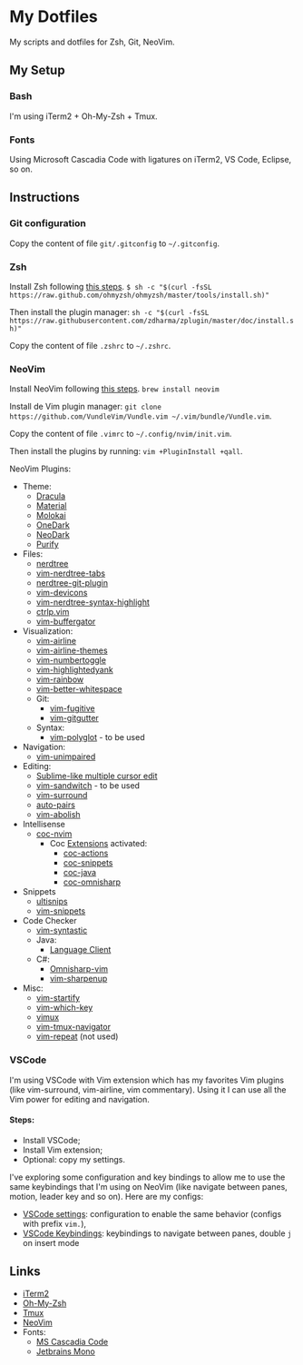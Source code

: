 # My Dotfiles

My scripts and dotfiles for Zsh, Git, NeoVim.

## My Setup

### Bash

I'm using iTerm2 + Oh-My-Zsh + Tmux.

### Fonts

Using Microsoft Cascadia Code with ligatures on iTerm2, VS Code, Eclipse, so on.

## Instructions

### Git configuration

Copy the content of file `git/.gitconfig` to `~/.gitconfig`.

### Zsh

Install Zsh following [this steps](https://ohmyz.sh/).
`$ sh -c "$(curl -fsSL https://raw.github.com/ohmyzsh/ohmyzsh/master/tools/install.sh)"`

Then install the plugin manager:
`sh -c "$(curl -fsSL https://raw.githubusercontent.com/zdharma/zplugin/master/doc/install.sh)"`

Copy the content of file `.zshrc` to `~/.zshrc`.

### NeoVim

Install NeoVim following [this steps](https://github.com/neovim/neovim/wiki/Installing-Neovim).
`brew install neovim`

Install de Vim plugin manager: `git clone https://github.com/VundleVim/Vundle.vim ~/.vim/bundle/Vundle.vim`.

Copy the content of file `.vimrc` to `~/.config/nvim/init.vim`.

Then install the plugins by running: `vim +PluginInstall +qall`.

NeoVim Plugins:

* Theme:
  * [Dracula](https://github.com/dracula/vim)
  * [Material](https://github.com/kaicataldo/material.vim)
  * [Molokai](https://github.com/fmoralesc/molokayo)
  * [OneDark](https://github.com/joshdick/onedark.vim)
  * [NeoDark](https://github.com/KeitaNakamura/neodark.vim)
  * [Purify](https://github.com/kyoz/purify)
* Files:
  * [nerdtree](https://github.com/scrooloose/nerdtree)
  * [vim-nerdtree-tabs](https://github.com/jistr/vim-nerdtree-tabs)
  * [nerdtree-git-plugin](https://github.com/Xuyuanp/nerdtree-git-plugin)
  * [vim-devicons](https://github.com/ryanoasis/vim-devicons)
  * [vim-nerdtree-syntax-highlight](https://github.com/tiagofumo/vim-nerdtree-syntax-highlight)
  * [ctrlp.vim](https://github.com/ctrlpvim/ctrlp.vim)
  * [vim-buffergator](https://github.com/jeetsukumaran/vim-buffergator)
* Visualization:
  * [vim-airline](https://github.com/vim-airline/vim-airline)
  * [vim-airline-themes](https://github.com/vim-airline/vim-airline-themes)
  * [vim-numbertoggle](https://github.com/jeffkreeftmeijer/vim-numbertoggle)
  * [vim-highlightedyank](https://github.com/machakann/vim-highlightedyank)
  * [vim-rainbow](frazrepo/vim-rainbow)
  * [vim-better-whitespace](https://github.com/ntpeters/vim-better-whitespace)
  * Git:
    * [vim-fugitive](https://github.com/tpope/vim-fugitive)
    * [vim-gitgutter](https://github.com/airblade/vim-gitgutter)
  * Syntax:
    * [vim-polyglot](https://github.com/sheerun/vim-polyglot) - to be used
* Navigation:
  * [vim-unimpaired](https://github.com/tpope/vim-unimpaired)
* Editing:
  * [Sublime-like multiple cursor edit](terryma/vim-multiple-cursors)
  * [vim-sandwitch](https://github.com/machakann/vim-sandwich) - to be used
  * [vim-surround](https://github.com/tpope/vim-surround)
  * [auto-pairs](https://github.com/jiangmiao/auto-pairs)
  * [vim-abolish](https://github.com/tpope/vim-abolish)
* Intellisense
  * [coc-nvim](https://github.com/neoclide/coc.nvim)
    * Coc [Extensions](https://github.com/neoclide/coc.nvim/wiki/Using-coc-extensions) activated:
      * [coc-actions](https://github.com/iamcco/coc-actions)
      * [coc-snippets](https://github.com/neoclide/coc-snippets)
      * [coc-java](https://github.com/neoclide/coc-java)
      * [coc-omnisharp](https://github.com/coc-extensions/coc-omnisharp)
* Snippets
  * [ultisnips](https://github.com/SirVer/ultisnips)
  * [vim-snippets](https://github.com/honza/vim-snippets)
* Code Checker
  * [vim-syntastic](https://github.com/vim-syntastic/syntastic)
  * Java:
    * [Language Client](https://github.com/autozimu/LanguageClient-neovim)
  * C#:
    * [Omnisharp-vim](https://github.com/OmniSharp/omnisharp-vim)
    * [vim-sharpenup](htttp://github.com/nickspoons/vim-sharpenup)
* Misc:
  * [vim-startify](https://github.com/mhinz/vim-startify)
  * [vim-which-key](https://github.com/liuchengxu/vim-which-key)
  * [vimux](https://github.com/benmills/vimux)
  * [vim-tmux-navigator](https://github.com/christoomey/vim-tmux-navigator)
  * [vim-repeat](https://github.com/tpope/vim-repeat) (not used)

### VSCode

I'm using VSCode with Vim extension which has my favorites Vim plugins (like vim-surround, vim-airline, vim commentary).
Using it I can use all the Vim power for editing and navigation.

#### Steps:

* Install VSCode;
* Install Vim extension;
* Optional: copy my settings.

I've exploring some configuration and key bindings to allow me to use the same keybindings that I'm using on NeoVim (like navigate between panes, motion, leader key and so on).
Here are my configs:

* [VSCode settings](https://gist.github.com/wesleyegberto/373c6b27a7b5952acf5fca872a0eafc4#file-settings-json): configuration to enable the same behavior (configs with prefix `vim.`),
* [VSCode Keybindings](https://gist.github.com/wesleyegberto/373c6b27a7b5952acf5fca872a0eafc4#file-keybindingsmac-json): keybindings to navigate between panes, double `j` on insert mode

## Links

* [iTerm2](https://iterm2.com/)
* [Oh-My-Zsh](https://ohmyz.sh/)
* [Tmux](https://github.com/tmux/tmux)
* [NeoVim](https://neovim.io/)
* Fonts:
  * [MS Cascadia Code](https://github.com/microsoft/cascadia-code)
  * [Jetbrains Mono](https://www.jetbrains.com/lp/mono/)
